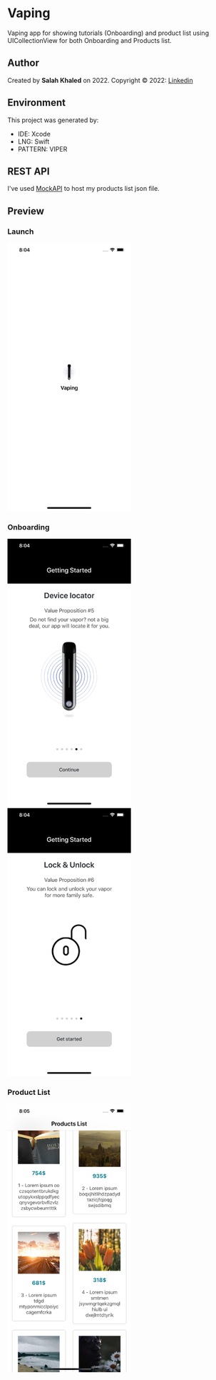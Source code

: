 # Vaping
Vaping app for showing tutorials (Onboarding) and product list using UICollectionView for both Onboarding and Products list.

## Author
Created by **Salah Khaled** on 2022. Copyright © 2022: [Linkedin](Https://www.linkedin.com/in/sala7khaled/)

## Environment
This project was generated by:
* IDE: Xcode
* LNG: Swift
* PATTERN: VIPER

## REST API
I've used [MockAPI](https://mockapi.io/) to host my products list json file.

## Preview
### Launch
<img src="/screenshot/1.png" alt="Demo" height="600px"/>

### Onboarding
<img src="/screenshot/2.png" alt="Demo" height="600px"/> <img src="/screenshot/3.png" alt="Demo" height="600px"/>

### Product List
<img src="/screenshot/4.png" alt="Demo" height="600px"/>
